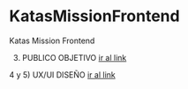 # KatasMissionFrontend
Katas Mission Frontend

3) PUBLICO OBJETIVO
[ir al link](https://miro.com/app/board/uXjVOIYBAMA=/?invite_link_id=938008686720)

4 y 5) UX/UI DISEÑO
[ir al link](https://miro.com/app/board/uXjVOHq4qUo=/?invite_link_id=410519509619)
